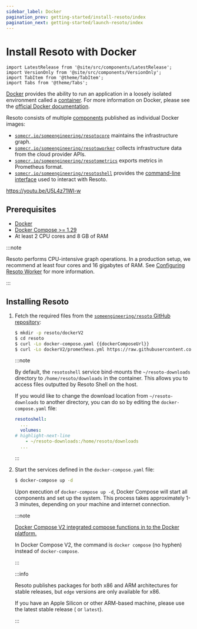 ```yaml
---
sidebar_label: Docker
pagination_prev: getting-started/install-resoto/index
pagination_next: getting-started/launch-resoto/index
---
```


# Install Resoto with Docker

```mdx-code-block
import LatestRelease from '@site/src/components/LatestRelease';
import VersionOnly from '@site/src/components/VersionOnly';
import TabItem from '@theme/TabItem';
import Tabs from '@theme/Tabs';
```

[Docker](https://docker.com) provides the ability to run an application in a loosely isolated environment called a [container](https://docs.docker.com/get-started/overview#containers). For more information on Docker, please see the [official Docker documentation](https://docs.docker.com).

Resoto consists of multiple [components](../../reference/components/index.md) published as individual Docker images:

- [`somecr.io/someengineering/resotocore`](https://hub.docker.com/repository/docker/someengineering/resotocore) maintains the infrastructure graph.
- [`somecr.io/someengineering/resotoworker`](https://hub.docker.com/repository/docker/someengineering/resotoworker) collects infrastructure data from the cloud provider APIs.
- [`somecr.io/someengineering/resotometrics`](https://hub.docker.com/repository/docker/someengineering/resotometrics) exports metrics in Prometheus format.
- [`somecr.io/someengineering/resotoshell`](https://hub.docker.com/repository/docker/someengineering/resotoshell) provides the [command-line interface](../../reference/cli/index.md) used to interact with Resoto.

https://youtu.be/U5L4z71WI-w

## Prerequisites

- [Docker](https://docs.docker.com/get-started#download-and-install-docker)
- [Docker Compose >= 1.29](https://docs.docker.com/compose/install)
- At least 2 CPU cores and 8 GB of RAM

:::note

Resoto performs CPU-intensive graph operations. In a production setup, we recommend at least four cores and 16 gigabytes of RAM. See [Configuring Resoto Worker](../../reference/configuration/worker.md#multi-core-machines) for more information.

:::

## Installing Resoto

1. Fetch the required files from the [`someengineering/resoto` GitHub repository](https://github.com/someengineering/resoto):

   ```bash
   $ mkdir -p resoto/dockerV2
   $ cd resoto
   $ curl -Lo docker-compose.yaml {{dockerComposeUrl}}
   $ curl -Lo dockerV2/prometheus.yml https://raw.githubusercontent.com/someengineering/resoto/{{repoBranch}}/dockerV2/prometheus.yml
   ```

   :::note

   By default, the `resotoshell` service bind-mounts the `~/resoto-downloads` directory to `/home/resoto/downloads` in the container. This allows you to access files outputted by Resoto Shell on the host.

   If you would like to change the download location from `~/resoto-downloads` to another directory, you can do so by editing the `docker-compose.yaml` file:

   ```yaml
   resotoshell:
     ...
     volumes:
   # highlight-next-line
       - ~/resoto-downloads:/home/resoto/downloads
     ...
   ```

   :::

2. Start the services defined in the `docker-compose.yaml` file:

   ```bash
   $ docker-compose up -d
   ```

   Upon execution of `docker-compose up -d`, Docker Compose will start all components and set up the system. This process takes approximately 1-3 minutes, depending on your machine and internet connection.

   :::note

   [Docker Compose V2 integrated compose functions in to the Docker platform.](https://docs.docker.com/compose/#compose-v2-and-the-new-docker-compose-command)

   In Docker Compose V2, the command is `docker compose` (no hyphen) instead of `docker-compose`.

   :::

   <VersionOnly allowed="current">

   :::info

   Resoto publishes packages for both x86 and ARM architectures for stable releases, but `edge` versions are only available for x86.

   If you have an Apple Silicon or other ARM-based machine, please use the latest stable release (<LatestRelease /> or `latest`).

   :::

   </VersionOnly>
